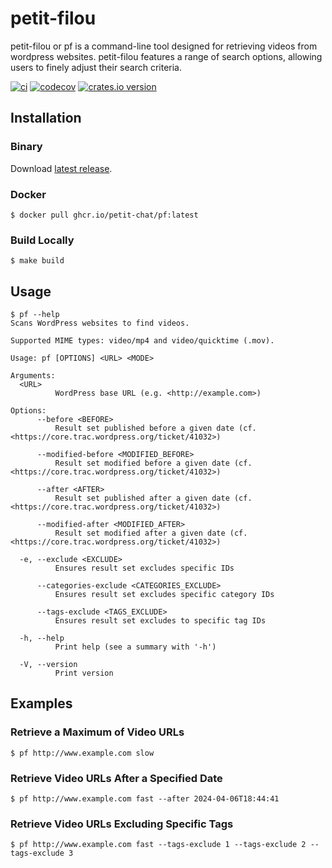 # petit-filou

petit-filou or pf is a command-line tool designed for retrieving videos from wordpress websites. petit-filou features a range of search options, allowing users to finely adjust their search criteria.

[![ci](https://github.com/petit-chat/petit-filou/actions/workflows/ci.yaml/badge.svg)](https://github.com/petit-chat/petit-filou/actions)
[![codecov](https://codecov.io/gh/petit-chat/petit-filou/graph/badge.svg?token=DXSZBI5DAE)](https://codecov.io/gh/petit-chat/petit-filou)
[![crates.io version](https://img.shields.io/crates/v/pf_lib?label=pf_lib)](https://crates.io/crates/pf_lib)

## Installation

### Binary

Download [latest release](https://github.com/petit-chat/petit-filou/releases/latest).

### Docker

```console
$ docker pull ghcr.io/petit-chat/pf:latest
```

### Build Locally

```console
$ make build
```

## Usage

```console
$ pf --help
Scans WordPress websites to find videos.

Supported MIME types: video/mp4 and video/quicktime (.mov).

Usage: pf [OPTIONS] <URL> <MODE>

Arguments:
  <URL>
          WordPress base URL (e.g. <http://example.com>)

Options:
      --before <BEFORE>
          Result set published before a given date (cf. <https://core.trac.wordpress.org/ticket/41032>)

      --modified-before <MODIFIED_BEFORE>
          Result set modified before a given date (cf. <https://core.trac.wordpress.org/ticket/41032>)

      --after <AFTER>
          Result set published after a given date (cf. <https://core.trac.wordpress.org/ticket/41032>)

      --modified-after <MODIFIED_AFTER>
          Result set modified after a given date (cf. <https://core.trac.wordpress.org/ticket/41032>)

  -e, --exclude <EXCLUDE>
          Ensures result set excludes specific IDs

      --categories-exclude <CATEGORIES_EXCLUDE>
          Ensures result set excludes specific category IDs

      --tags-exclude <TAGS_EXCLUDE>
          Ensures result set excludes to specific tag IDs

  -h, --help
          Print help (see a summary with '-h')

  -V, --version
          Print version

```

## Examples

### Retrieve a Maximum of Video URLs

```console
$ pf http://www.example.com slow
```

### Retrieve Video URLs After a Specified Date

```console
$ pf http://www.example.com fast --after 2024-04-06T18:44:41
```

### Retrieve Video URLs Excluding Specific Tags

```console
$ pf http://www.example.com fast --tags-exclude 1 --tags-exclude 2 --tags-exclude 3
```
